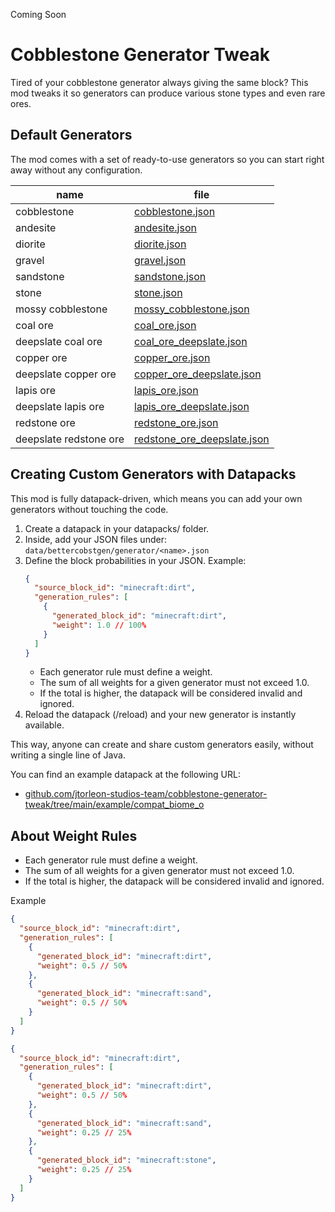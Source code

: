 Coming Soon 
# Cobblestone Generator Tweak

Tired of your cobblestone generator always giving the same block? This mod tweaks it so generators can produce various stone types and even rare ores.

## Default Generators

The mod comes with a set of ready-to-use generators so you can start right away without any configuration.

<table>
  <thead>
    <tr>
      <th>name</th>
      <th>file</th>
    </tr>
  </thead>
  <tbody>
    <tr>
      <td>cobblestone</td>
      <td><a href="https://github.com/jtorleon-studios-team/cobblestone-generator-tweak/blob/main/src/data/bettercobstgen/generator/cobblestone.json" target="_blank">cobblestone.json</a></td>
    </tr>
    <tr>
      <td>andesite</td>
      <td><a href="https://github.com/jtorleon-studios-team/cobblestone-generator-tweak/blob/main/src/data/bettercobstgen/generator/andesite.json" target="_blank">andesite.json</a></td>
    </tr>
    <tr>
      <td>diorite</td>
      <td><a href="https://github.com/jtorleon-studios-team/cobblestone-generator-tweak/blob/main/src/data/bettercobstgen/generator/diorite.json" target="_blank">diorite.json</a></td>
    </tr>
    <tr>
      <td>gravel</td>
      <td><a href="https://github.com/jtorleon-studios-team/cobblestone-generator-tweak/blob/main/src/data/bettercobstgen/generator/gravel.json" target="_blank">gravel.json</a></td>
    </tr>
    <tr>
      <td>sandstone</td>
      <td><a href="https://github.com/jtorleon-studios-team/cobblestone-generator-tweak/blob/main/src/data/bettercobstgen/generator/sandstone.json" target="_blank">sandstone.json</a></td>
    </tr>
    <tr>
      <td>stone</td>
      <td><a href="https://github.com/jtorleon-studios-team/cobblestone-generator-tweak/blob/main/src/data/bettercobstgen/generator/stone.json" target="_blank">stone.json</a></td>
    </tr>
    <tr>
      <td>mossy cobblestone</td>
      <td><a href="https://github.com/jtorleon-studios-team/cobblestone-generator-tweak/blob/main/src/data/bettercobstgen/generator/mossy_cobblestone.json" target="_blank">mossy_cobblestone.json</a></td>
    </tr>
    <tr>
      <td>coal ore</td>
      <td><a href="https://github.com/jtorleon-studios-team/cobblestone-generator-tweak/blob/main/src/data/bettercobstgen/generator/coal_ore.json" target="_blank">coal_ore.json</a></td>
    </tr>
    <tr>
      <td>deepslate coal ore</td>
      <td><a href="https://github.com/jtorleon-studios-team/cobblestone-generator-tweak/blob/main/src/data/bettercobstgen/generator/coal_ore_deepslate.json" target="_blank">coal_ore_deepslate.json</a></td>
    </tr>
    <tr>
      <td>copper ore</td>
      <td><a href="https://github.com/jtorleon-studios-team/cobblestone-generator-tweak/blob/main/src/data/bettercobstgen/generator/coal_ore.json" target="_blank">copper_ore.json</a></td>
    </tr>
    <tr>
      <td>deepslate copper ore</td>
      <td><a href="https://github.com/jtorleon-studios-team/cobblestone-generator-tweak/blob/main/src/data/bettercobstgen/generator/coal_ore_deepslate.json" target="_blank">copper_ore_deepslate.json</a></td>
    </tr>
    <tr>
      <td>lapis ore</td>
      <td><a href="https://github.com/jtorleon-studios-team/cobblestone-generator-tweak/blob/main/src/data/bettercobstgen/generator/lapis_ore.json" target="_blank">lapis_ore.json</a></td>
    </tr>
    <tr>
      <td>deepslate lapis ore</td>
      <td><a href="https://github.com/jtorleon-studios-team/cobblestone-generator-tweak/blob/main/src/data/bettercobstgen/generator/lapis_ore_deepslate.json" target="_blank">lapis_ore_deepslate.json</a></td>
    </tr>
    <tr>
      <td>redstone ore</td>
      <td><a href="https://github.com/jtorleon-studios-team/cobblestone-generator-tweak/blob/main/src/data/bettercobstgen/generator/redstone_ore.json" target="_blank">redstone_ore.json</a></td>
    </tr>
    <tr>
      <td>deepslate redstone ore</td>
      <td><a href="https://github.com/jtorleon-studios-team/cobblestone-generator-tweak/blob/main/src/data/bettercobstgen/generator/redstone_ore_deepslate.json" target="_blank">redstone_ore_deepslate.json</a></td>
    </tr>
  </tbody>
</table>

## Creating Custom Generators with Datapacks

This mod is fully datapack-driven, which means you can add your own generators without touching the code.

1) Create a datapack in your datapacks/ folder.
2) Inside, add your JSON files under: `data/bettercobstgen/generator/<name>.json`
3) Define the block probabilities in your JSON. Example:
    ```json
    {
      "source_block_id": "minecraft:dirt",
      "generation_rules": [
        {
          "generated_block_id": "minecraft:dirt",
          "weight": 1.0 // 100%
        }
      ]
    }
    ```
    - Each generator rule must define a weight.
    - The sum of all weights for a given generator must not exceed 1.0.
    - If the total is higher, the datapack will be considered invalid and ignored.
4) Reload the datapack (/reload) and your new generator is instantly available.

This way, anyone can create and share custom generators easily, without writing a single line of Java.

You can find an example datapack at the following URL:
- [github.com/jtorleon-studios-team/cobblestone-generator-tweak/tree/main/example/compat_biome_o](https://github.com/jtorleon-studios-team/cobblestone-generator-tweak/tree/main/example/compat_biome_o)

## About Weight Rules

- Each generator rule must define a weight.
- The sum of all weights for a given generator must not exceed 1.0.
- If the total is higher, the datapack will be considered invalid and ignored.

Example
```json
{
  "source_block_id": "minecraft:dirt",
  "generation_rules": [
    {
      "generated_block_id": "minecraft:dirt",
      "weight": 0.5 // 50%
    },
    {
      "generated_block_id": "minecraft:sand",
      "weight": 0.5 // 50%
    }
  ]
}
```
```json
{
  "source_block_id": "minecraft:dirt",
  "generation_rules": [
    {
      "generated_block_id": "minecraft:dirt",
      "weight": 0.5 // 50%
    },
    {
      "generated_block_id": "minecraft:sand",
      "weight": 0.25 // 25%
    },
    {
      "generated_block_id": "minecraft:stone",
      "weight": 0.25 // 25%
    }
  ]
}
```

